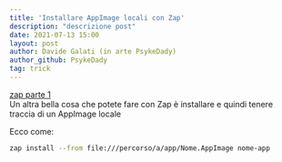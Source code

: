 ```yaml
---
title: 'Installare AppImage locali con Zap'
description: "descrizione post"
date: 2021-07-13 15:00
layout: post
author: Davide Galati (in arte PsykeDady)
author_github: PsykeDady
tag: trick
---
```


[zap parte 1](https://feed.linuxpeople.org/posts/installare-Appimage-con-zap/)  
Un altra bella cosa che potete fare con Zap è installare e quindi tenere traccia di un AppImage locale 

Ecco come:
```bash
zap install --from file:///percorso/a/app/Nome.AppImage nome-app
```
